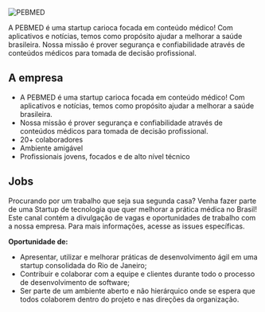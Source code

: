 ![PEBMED](https://quem-somos.pebmed.com.br/images/logo-pebmed.png) 

A PEBMED é uma startup carioca focada em conteúdo médico! Com aplicativos e notícias, temos como propósito ajudar a melhorar a saúde brasileira.
Nossa missão é prover segurança e confiabilidade através de conteúdos médicos para tomada de decisão profissional.

## A empresa

- A PEBMED é uma startup carioca focada em conteúdo médico! Com aplicativos e notícias, temos como propósito ajudar a melhorar a saúde brasileira.
- Nossa missão é prover segurança e confiabilidade através de conteúdos médicos para tomada de decisão profissional.
- 20+ colaboradores
- Ambiente amigável 
- Profissionais jovens, focados e de alto nível técnico

## Jobs

Procurando por um trabalho que seja sua segunda casa? Venha fazer parte de uma Startup de tecnologia que quer melhorar a prática médica no Brasil!
Este canal contém a divulgação de vagas e oportunidades de trabalho com a nossa empresa.
Para mais informações, acesse as issues específicas.

**Oportunidade de:**

- Apresentar, utilizar e melhorar práticas de desenvolvimento ágil em uma startup consolidada do Rio de Janeiro;
- Contribuir e colaborar com a equipe e clientes durante todo o processo de desenvolvimento de software;
- Ser parte de um ambiente aberto e não hierárquico onde se espera que todos colaborem dentro do projeto e nas direções da organização.

